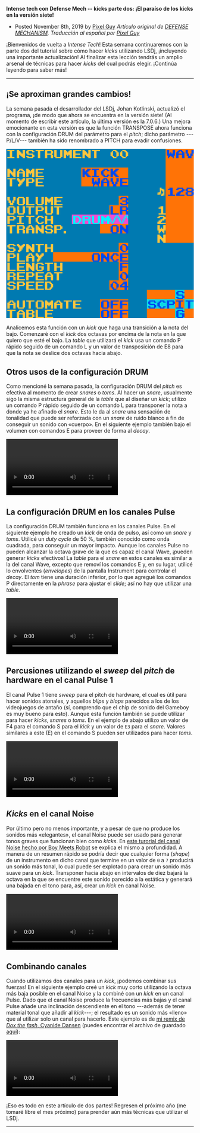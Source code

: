 **Intense tech con Defense Mech -- kicks parte dos: ¡El paraíso de los kicks en la versión siete!** 
- Posted November 8th, 2019 by [Pixel Guy](https://apixelguy.com) 
*Artículo original de* [*DEFENSE MECHANISM*](../en/kicks-part-2-kick-heaven-in-version-7.md.html)*. Traducción al
español por* [*Pixel Guy*](https://apixelguy.com)

¡Bienvenidos de vuelta a *Intense Tech*! Esta semana
continuaremos con la parte dos del tutorial sobre cómo hacer *kicks*
utilizando LSDj, ¡incluyendo una importante actualización! Al finalizar
esta lección tendrás un amplio arsenal de técnicas para hacer *kicks*
del cual podrás elegir. ¡Continúa leyendo para saber más!

------------------------------------------------------------------------

¡Se aproximan grandes cambios!
-------------------------------------------------

La semana pasada el desarrollador del LSDj, Johan Kotlinski, actualizó
el programa, ¡de modo que ahora se encuentra en la versión siete! (Al
momento de escribir este artículo, la última versión es la 7.0.6.) Una
mejora emocionante en esta versión es que la función TRANSPOSE ahora
funciona con la configuración DRUM del parámetro para el *pitch*; dicho
parámetro ---P/L/V--- también ha sido renombrado a PITCH para evadir
confusiones.

![PITCH antes se llamaba P/L/V](../media/image.png)

Analicemos esta función con un *kick* que haga una transición a la nota
del bajo. Comenzaré con el *kick* dos octavas por encima de la nota en
la que quiero que esté el bajo. La *table* que utilizará el *kick* usa
un comando P rápido seguido de un comando L y un valor de transposición
de E8 para que la nota se deslice dos octavas hacia abajo.

Otros usos de la configuración DRUM
-------------------------------------------------

Como mencioné la semana pasada, la configuración DRUM del *pitch* es
efectiva al momento de crear *snares* o *toms*. Al hacer un *snare*,
usualmente sigo la misma estructura general de la *table* que al diseñar
un *kick*; utilizo un comando P rápido seguido de un comando L para
transponer la nota a donde ya he afinado el *snare*. Esto le da al
*snare* una sensación de tonalidad que puede ser reforzada con un
*snare* de ruido blanco a fin de conseguir un sonido con «cuerpo». En el
siguiente ejemplo también bajo el volumen con comandos E para proveer de
forma al *decay*.

![ ](../media/wavsnare.mp4)

La configuración DRUM en los canales Pulse
-------------------------------------------------

La configuración DRUM también funciona en los canales Pulse. En el
siguiente ejemplo he creado un *kick* de onda de pulso, así como un
*snare* y *toms*. Utilicé un *duty cycle* de 50 %, también conocido como
onda cuadrada, para conseguir un mayor impacto. Aunque los canales Pulse
no pueden alcanzar la octava grave de la que es capaz el canal Wave,
¡pueden generar *kicks* efectivos! La *table* para el *snare* en estos
canales es similar a la del canal Wave, excepto que removí los comandos
E y, en su lugar, utilicé lo envolventes (*envelopes*) de la pantalla
Instrument para controlar el *decay*. El *tom* tiene una duración
inferior, por lo que agregué los comandos P directamente en la *phrase*
para ajustar el *slide*; así no hay que utilizar una *table*.

![ ](../media/pulsedrum.mp4)

Percusiones utilizando el *sweep* del *pitch* de hardware en el canal Pulse 1
-------------------------------------------------

El canal Pulse 1 tiene *sweep* para el pitch de hardware, el cual es
útil para hacer sonidos atonales, y aquellos *blips* y *blops* parecidos
a los de los videojuegos de antaño (sí, comprendo que el chip de sonido
del Gameboy es muy bueno para esto). Aunque esta función también se
puede utilizar para hacer *kicks*, *snares* o *toms*. En el ejemplo de
abajo utilizo un valor de F4 para el comando S para el *kick* y un valor
de `E3` para el *snare*. Valores similares a este (E) en el comando S
pueden ser utilizados para hacer *toms*.

![ ](../media/sweepdrum.mp4)

*Kicks* en el canal Noise
-------------------------------------------------

Por último pero no menos importante, y a pesar de que no produce los
sonidos más «elegantes», el canal Noise puede ser usado para generar
tonos graves que funcionan bien como *kicks*. En [este turorial del
canal Noise hecho por Boy Meets
Robot](https://www.youtube.com/watch?v=wD7omqjHXmI) se explica el mismo
a profundidad. A manera de un resumen rápido se podría decir que
cualquier forma (*shape*) de un instrumento en dicho canal que termine
en un valor de `0` a `7` producirá un sonido más tonal, lo cual puede ser
explotado para crear un sonido más suave para un *kick*. Transponer
hacia abajo en intervalos de diez bajará la octava en la que se
encuentre este sonido parecido a la estática y generará una bajada en el
tono para, así, crear un *kick* en canal Noise.

![ ](../media/noisekick.mp4)

Combinando canales
-------------------------------------------------

Cuando utilizamos dos canales para un *kick*, ¡podemos combinar sus
fuerzas! En el siguiente ejemplo creé un *kick* muy corto utilizando la
octava más baja posible en el canal Noise y la combiné con un *kick* en
un canal Pulse. Dado que el canal Noise produce la frecuencias más bajas
y el canal Pulse añade una inclinación descendiente en el tono ---además
de tener material tonal que añadir al *kick*---; el resultado es un
sonido más «lleno» que al utilizar solo un canal para hacerlo. Este
ejemplo es de [mi remix de *Dox the fash*, Cyanide
Dansen](https://cyanidedansen.bandcamp.com/track/dox-the-fash-remix-by-defense-mechanism)
(puedes encontrar el archivo de guardado
[aquí](https://defensemech.com/songs)):

![ ](../media/doxfash.mp4)

¡Eso es todo en este artículo de dos partes! Regresen el próximo año (me
tomaré libre el mes próximo) para prender aún más técnicas que utilizar
el LSDj.

------------------------------------------
